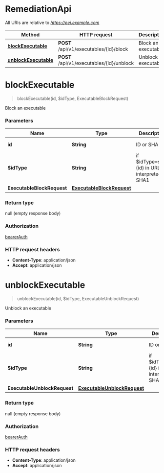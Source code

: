 # RemediationApi

All URIs are relative to *https://eei.example.com*

Method | HTTP request | Description
------------- | ------------- | -------------
[**blockExecutable**](RemediationApi.md#blockExecutable) | **POST** /api/v1/executables/{id}/block | Block an executable
[**unblockExecutable**](RemediationApi.md#unblockExecutable) | **POST** /api/v1/executables/{id}/unblock | Unblock an executable


<a name="blockExecutable"></a>
# **blockExecutable**
> blockExecutable(id, $idType, ExecutableBlockRequest)

Block an executable

### Parameters

Name | Type | Description  | Notes
------------- | ------------- | ------------- | -------------
 **id** | **String**| ID or SHA1 | [default to null]
 **$idType** | **String**| if $idType&#x3D;sha1 {id} in URL is interpreted as SHA1 | [optional] [default to null] [enum: sha1]
 **ExecutableBlockRequest** | [**ExecutableBlockRequest**](../Models/ExecutableBlockRequest.md)|  | [optional]

### Return type

null (empty response body)

### Authorization

[bearerAuth](../README.md#bearerAuth)

### HTTP request headers

- **Content-Type**: application/json
- **Accept**: application/json

<a name="unblockExecutable"></a>
# **unblockExecutable**
> unblockExecutable(id, $idType, ExecutableUnblockRequest)

Unblock an executable

### Parameters

Name | Type | Description  | Notes
------------- | ------------- | ------------- | -------------
 **id** | **String**| ID or SHA1 | [default to null]
 **$idType** | **String**| if $idType&#x3D;sha1 {id} in URL is interpreted as SHA1 | [optional] [default to null] [enum: sha1]
 **ExecutableUnblockRequest** | [**ExecutableUnblockRequest**](../Models/ExecutableUnblockRequest.md)|  | [optional]

### Return type

null (empty response body)

### Authorization

[bearerAuth](../README.md#bearerAuth)

### HTTP request headers

- **Content-Type**: application/json
- **Accept**: application/json

